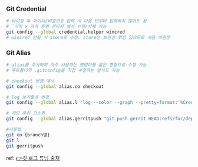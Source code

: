 ### Git Credential

```bash
# 타이핑 후 아이디/비밀번호 입력 시 다음 번부터 입력하지 않아도 됨
# `시작 > 자격 증명 관리자`에서 수정/삭제 가능
git config --global credential.helper wincred 
# wincred 안될 시 store로 수정. store는 보안상 위험 있으므로 사용 비권장
```

### Git Alias

```bash
# alias를 추가하여 자주 사용하는 명령어를 짧은 명령으로 수행 가능
# 루트폴더의 .gitconfig을 직접 수정하는 방식도 가능

# checkout 변경 예시
git config --global alias.co checkout

# log 보기좋게 변경
git config --global alias.l "log --color --graph --pretty=format:'%Cred%h%Creset -%C(yellow)%d%Creset %s %Cgreen(%cr)%C(bold blue)<%an>%Creset\' --abbrev-commit"

# 게릿 푸쉬 간소화
git config --global alias.gerritpush "git push gerrit HEAD:refs/for/deploy/Animate-Service"

#사용법
git co {branch명}
git l
git gerritpush
```
ref: [👉깃 로그 튜닝 출처](https://johngrib.github.io/wiki/git-alias/)
